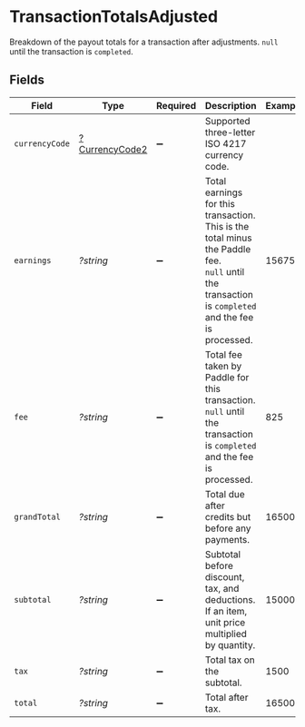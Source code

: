 # TransactionTotalsAdjusted

Breakdown of the payout totals for a transaction after adjustments. `null` until the transaction is `completed`.


## Fields

| Field                                                                                                                                               | Type                                                                                                                                                | Required                                                                                                                                            | Description                                                                                                                                         | Example                                                                                                                                             |
| --------------------------------------------------------------------------------------------------------------------------------------------------- | --------------------------------------------------------------------------------------------------------------------------------------------------- | --------------------------------------------------------------------------------------------------------------------------------------------------- | --------------------------------------------------------------------------------------------------------------------------------------------------- | --------------------------------------------------------------------------------------------------------------------------------------------------- |
| `currencyCode`                                                                                                                                      | [?CurrencyCode2](../../models/shared/CurrencyCode2.md)                                                                                              | :heavy_minus_sign:                                                                                                                                  | Supported three-letter ISO 4217 currency code.                                                                                                      |                                                                                                                                                     |
| `earnings`                                                                                                                                          | *?string*                                                                                                                                           | :heavy_minus_sign:                                                                                                                                  | Total earnings for this transaction. This is the total minus the Paddle fee. <br/>`null` until the transaction is `completed` and the fee is processed. | 15675                                                                                                                                               |
| `fee`                                                                                                                                               | *?string*                                                                                                                                           | :heavy_minus_sign:                                                                                                                                  | Total fee taken by Paddle for this transaction. `null` until the transaction is `completed` and the fee is processed.                               | 825                                                                                                                                                 |
| `grandTotal`                                                                                                                                        | *?string*                                                                                                                                           | :heavy_minus_sign:                                                                                                                                  | Total due after credits but before any payments.                                                                                                    | 16500                                                                                                                                               |
| `subtotal`                                                                                                                                          | *?string*                                                                                                                                           | :heavy_minus_sign:                                                                                                                                  | Subtotal before discount, tax, and deductions. If an item, unit price multiplied by quantity.                                                       | 15000                                                                                                                                               |
| `tax`                                                                                                                                               | *?string*                                                                                                                                           | :heavy_minus_sign:                                                                                                                                  | Total tax on the subtotal.                                                                                                                          | 1500                                                                                                                                                |
| `total`                                                                                                                                             | *?string*                                                                                                                                           | :heavy_minus_sign:                                                                                                                                  | Total after tax.                                                                                                                                    | 16500                                                                                                                                               |